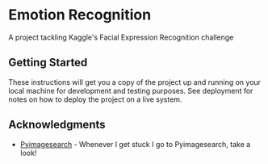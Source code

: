 # Emotion Recognition

A project tackling Kaggle's Facial Expression Recognition challenge

## Getting Started

These instructions will get you a copy of the project up and running on your local machine for development and testing purposes. See deployment for notes on how to deploy the project on a live system.

## Acknowledgments

* [Pyimagesearch](https://www.pyimagesearch.com/) - Whenever I get stuck I go to Pyimagesearch, take a look!

